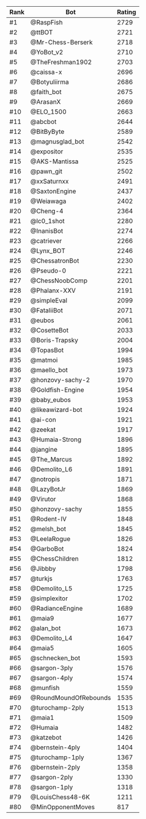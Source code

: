 Rank|Bot|Rating
---|---|---
#1|@RaspFish|2729
#2|@ttBOT|2721
#3|@Mr-Chess-Berserk|2718
#4|@YoBot_v2|2710
#5|@TheFreshman1902|2703
#6|@caissa-x|2696
#7|@Botyuliirma|2686
#8|@faith_bot|2675
#9|@ArasanX|2669
#10|@ELO_1500|2663
#11|@abcbot|2644
#12|@BitByByte|2589
#13|@magnusglad_bot|2542
#14|@expositor|2535
#15|@AKS-Mantissa|2525
#16|@pawn_git|2502
#17|@xxSaturnxx|2491
#18|@SaxtonEngine|2437
#19|@Weiawaga|2402
#20|@Cheng-4|2364
#21|@lc0_1shot|2280
#22|@InanisBot|2274
#23|@catriever|2266
#24|@Lynx_BOT|2246
#25|@ChessatronBot|2230
#26|@Pseudo-0|2221
#27|@ChessNoobComp|2201
#28|@Phalanx-XXV|2191
#29|@simpleEval|2099
#30|@FataliiBot|2071
#31|@eubos|2061
#32|@CosetteBot|2033
#33|@Boris-Trapsky|2004
#34|@TopasBot|1994
#35|@matmoi|1985
#36|@maello_bot|1973
#37|@honzovy-sachy-2|1970
#38|@Goldfish-Engine|1954
#39|@baby_eubos|1953
#40|@likeawizard-bot|1924
#41|@ai-con|1921
#42|@zeekat|1917
#43|@Humaia-Strong|1896
#44|@jangine|1895
#45|@The_Marcus|1892
#46|@Demolito_L6|1891
#47|@notropis|1871
#48|@LazyBotJr|1869
#49|@Virutor|1868
#50|@honzovy-sachy|1855
#51|@Rodent-IV|1848
#52|@melsh_bot|1845
#53|@LeelaRogue|1826
#54|@GarboBot|1824
#55|@ChessChildren|1812
#56|@Jibbby|1798
#57|@turkjs|1763
#58|@Demolito_L5|1725
#59|@simplexitor|1702
#60|@RadianceEngine|1689
#61|@maia9|1677
#62|@alan_bot|1673
#63|@Demolito_L4|1647
#64|@maia5|1605
#65|@schnecken_bot|1593
#66|@sargon-3ply|1576
#67|@sargon-4ply|1574
#68|@munfish|1559
#69|@RoundMoundOfRebounds|1535
#70|@turochamp-2ply|1513
#71|@maia1|1509
#72|@Humaia|1482
#73|@katzebot|1426
#74|@bernstein-4ply|1404
#75|@turochamp-1ply|1367
#76|@bernstein-2ply|1358
#77|@sargon-2ply|1330
#78|@sargon-1ply|1318
#79|@LouisChess48-6K|1211
#80|@MinOpponentMoves|817
